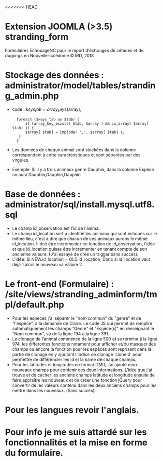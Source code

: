<<<<<<< HEAD
# Extension JOOMLA (>3.5) stranding_form 
Formulaires EchouageNC pour le report d'échouges de cétacés et de dugongs en Nouvelle-calédonie
© IRD, 2018

# Stockage des données : administrator/model/tables/stranding_admin.php
- code :  $keys_tab = array_keys($array);

        foreach ($keys_tab as $tab) {
            if (array_key_exists( $tab, $array ) && is_array( $array[ $tab] )) {
            $array[ $tab] = implode( ',', $array[ $tab] );
         }
        } 
- Les données de chaque animal sont stockées dans la colonne correspondant à cette caractéristiques et sont séparées par des virgules.
- Exemple: Si il y a trois animaux genre Dauphin, dans la colonne Espèce on aura Dauphin,Dauphin,Dauphin

# Base de données : administrator/sql/install.mysql.utf8.sql
- Le champ id_observation est l'id de l'animal.
- Le champ id_location sert a identifié les animaux qui sont échoués sur le même lieu, c'est à dire que chacun de ces animaux aurons le même id_location. Il doit être incrémenter en fonction de id_observation, l'idée et que id_location puisse être incrémenter en tenant compte de son ancienne valeure. (J'ai essayé de créé un trigger sans succès).
- L'idée: Si NEW.id_location = OLD.id_location; Donc si id_location vaut déjà 1 alors le nouveau va valoire 2.  

# Le front-end (Formulaire) : /site/views/stranding_adminform/tmpl/default.php
- Pour les espèces j'ai séparer le "nom commun" du "genre" et de "l'espèce", à la demande de Claire. Le code JS qui permet de remplire automatiquement les champs "Genre" et "Espèce(s)" en renseignant le "Nom commun", va de la ligne 194 à la ligne 391.
- Le clonage de l'animal commence de la ligne 500 et se termine à la ligne 974, les differentes fonctions notament pour afficher et/ou masquer des champs ou encore la fonction pour les espèces sont reprisent dans la partie de clonage en y ajoutant l'indice de clonage 'cloneId' pour permettre de différencier les id et la name de chaque champs. 
- Pour les latitudes et longitudes en format DMD, j'ai ajouté deux nouveaux champs pour contenir ces deux informations. L'idée que j'ai trouvé et de cacher les anciens champs latitude et longitude ensuite de faire appraître les nouveaux et de créer une fonction jQuery pour convertir de les valeurs contenu dans les deux anciens champs pour les mettre dans les nouveaux. (Sans succès).

# Pour les langues revoir l'anglais.

# Pour info je me suis attardé sur les fonctionnalités et la mise en forme du formulaire.



